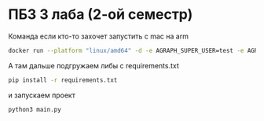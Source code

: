 # ПБЗ 3 лаба (2-ой семестр) 

Команда если кто-то захочет запустить с mac на arm 

```bash
docker run --platform "linux/amd64" -d -e AGRAPH_SUPER_USER=test -e AGRAPH_SUPER_PASSWORD=xyzzy -p 10000-10035:10000-10035 --shm-size 1g --name agraph --restart=always franzinc/agraph
```

А там дальше подгружаем либы с requirements.txt
```bash
pip install -r requirements.txt
```
и запускаем проект 

```bash
python3 main.py
```

